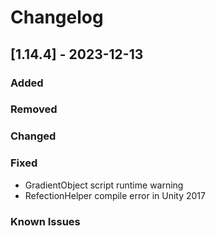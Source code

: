 # Changelog


## [1.14.4] - 2023-12-13


### Added
### Removed
### Changed
### Fixed
- GradientObject script runtime warning
- RefectionHelper compile error in Unity 2017
### Known Issues
